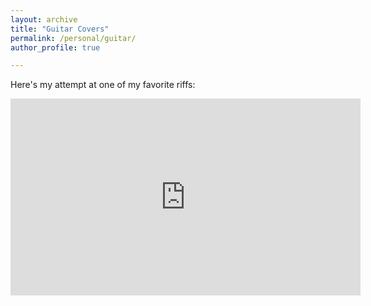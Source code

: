 ```yaml
---
layout: archive
title: "Guitar Covers"
permalink: /personal/guitar/
author_profile: true

---
```


Here's my attempt at one of my favorite riffs:

<iframe width="560" height="315" src="https://www.youtube.com/embed/ugpVIo1_Hm4?si=f0w5BhUe9ryU_k_C" title="YouTube video player" frameborder="0" allow="accelerometer; autoplay; clipboard-write; encrypted-media; gyroscope; picture-in-picture; web-share" allowfullscreen></iframe>
